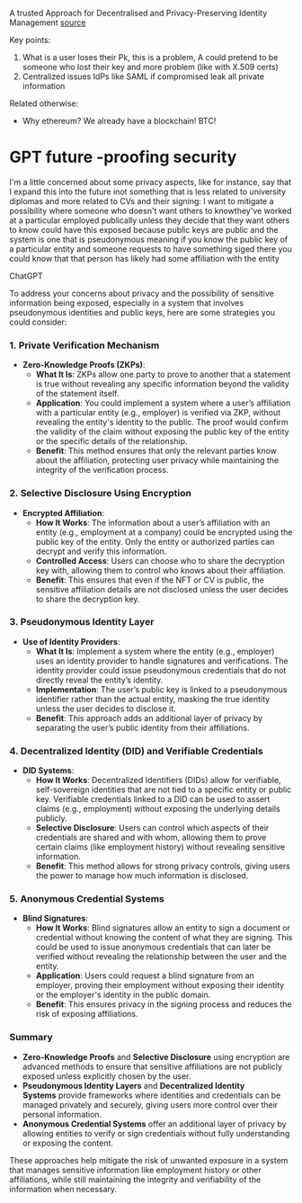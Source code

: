 
A trusted Approach for Decentralised and Privacy-Preserving Identity Management [source](https://ieeexplore.ieee.org/abstract/document/9495805)




Key points:
1. What is a user loses their Pk, this is a problem, A could pretend to be someone who lost their key and more problem (like with X.509 certs)
2. Centralized issues IdPs like SAML if compromised leak all private information



Related otherwise:
- Why ethereum? We already have a blockchain! BTC!



# GPT future -proofing security

I'm a little concerned about some privacy aspects, like for instance, say that I expand this into the future inot something that is less related to university diplomas and more related to CVs and their signing: I want to mitigate a possibility where someone who doesn't want others to knowthey've worked at a particular employed publically unless they decide that they want others to know could have this exposed because public keys are public and the system is one that is pseudonymous meaning if you know the public key of a particular entity and someone requests to have something siged there you could know that that person has likely had some affiliation with the entity

ChatGPT

To address your concerns about privacy and the possibility of sensitive information being exposed, especially in a system that involves pseudonymous identities and public keys, here are some strategies you could consider:

### 1. **Private Verification Mechanism**

- **Zero-Knowledge Proofs (ZKPs)**:
    - **What It Is**: ZKPs allow one party to prove to another that a statement is true without revealing any specific information beyond the validity of the statement itself.
    - **Application**: You could implement a system where a user’s affiliation with a particular entity (e.g., employer) is verified via ZKP, without revealing the entity's identity to the public. The proof would confirm the validity of the claim without exposing the public key of the entity or the specific details of the relationship.
    - **Benefit**: This method ensures that only the relevant parties know about the affiliation, protecting user privacy while maintaining the integrity of the verification process.

### 2. **Selective Disclosure Using Encryption**

- **Encrypted Affiliation**:
    - **How It Works**: The information about a user’s affiliation with an entity (e.g., employment at a company) could be encrypted using the public key of the entity. Only the entity or authorized parties can decrypt and verify this information.
    - **Controlled Access**: Users can choose who to share the decryption key with, allowing them to control who knows about their affiliation.
    - **Benefit**: This ensures that even if the NFT or CV is public, the sensitive affiliation details are not disclosed unless the user decides to share the decryption key.

### 3. **Pseudonymous Identity Layer**

- **Use of Identity Providers**:
    - **What It Is**: Implement a system where the entity (e.g., employer) uses an identity provider to handle signatures and verifications. The identity provider could issue pseudonymous credentials that do not directly reveal the entity’s identity.
    - **Implementation**: The user’s public key is linked to a pseudonymous identifier rather than the actual entity, masking the true identity unless the user decides to disclose it.
    - **Benefit**: This approach adds an additional layer of privacy by separating the user’s public identity from their affiliations.

### 4. **Decentralized Identity (DID) and Verifiable Credentials**

- **DID Systems**:
    - **How It Works**: Decentralized Identifiers (DIDs) allow for verifiable, self-sovereign identities that are not tied to a specific entity or public key. Verifiable credentials linked to a DID can be used to assert claims (e.g., employment) without exposing the underlying details publicly.
    - **Selective Disclosure**: Users can control which aspects of their credentials are shared and with whom, allowing them to prove certain claims (like employment history) without revealing sensitive information.
    - **Benefit**: This method allows for strong privacy controls, giving users the power to manage how much information is disclosed.

### 5. **Anonymous Credential Systems**

- **Blind Signatures**:
    - **How It Works**: Blind signatures allow an entity to sign a document or credential without knowing the content of what they are signing. This could be used to issue anonymous credentials that can later be verified without revealing the relationship between the user and the entity.
    - **Application**: Users could request a blind signature from an employer, proving their employment without exposing their identity or the employer's identity in the public domain.
    - **Benefit**: This ensures privacy in the signing process and reduces the risk of exposing affiliations.

### Summary

- **Zero-Knowledge Proofs** and **Selective Disclosure** using encryption are advanced methods to ensure that sensitive affiliations are not publicly exposed unless explicitly chosen by the user.
- **Pseudonymous Identity Layers** and **Decentralized Identity Systems** provide frameworks where identities and credentials can be managed privately and securely, giving users more control over their personal information.
- **Anonymous Credential Systems** offer an additional layer of privacy by allowing entities to verify or sign credentials without fully understanding or exposing the content.

These approaches help mitigate the risk of unwanted exposure in a system that manages sensitive information like employment history or other affiliations, while still maintaining the integrity and verifiability of the information when necessary.